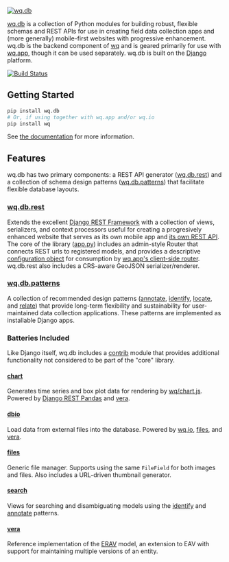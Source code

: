 [![wq.db](https://raw.github.com/wq/wq/master/images/256/wq.db.png)](http://wq.io/wq.db)
  
[wq.db] is a collection of Python modules for building robust, flexible schemas and REST APIs for use in creating field data collection apps and (more generally) mobile-first websites with progressive enhancement.  wq.db is the backend component of [wq] and is geared primarily for use with [wq.app], though it can be used separately.  wq.db is built on the [Django] platform.

[![Build Status](https://travis-ci.org/wq/wq.db.png?branch=master)](https://travis-ci.org/wq/wq.db)

## Getting Started

```bash
pip install wq.db
# Or, if using together with wq.app and/or wq.io
pip install wq
```

See [the documentation] for more information.

## Features

wq.db has two primary components: a REST API generator ([wq.db.rest]) and a collection of schema design patterns ([wq.db.patterns]) that facilitate flexible database layouts.

### [wq.db.rest]
Extends the excellent [Django REST Framework] with a collection of views, serializers, and context processors useful for creating a progresively enhanced website that serves as its own mobile app and [its own REST API].  The core of the library ([app.py]) includes an admin-style Router that connects REST urls to registered models, and provides a descriptive [configuration object] for consumption by [wq.app's client-side router].  wq.db.rest also includes a CRS-aware GeoJSON serializer/renderer.

### [wq.db.patterns]
A collection of recommended design patterns ([annotate], [identify], [locate], and [relate]) that provide long-term flexibility and sustainability for user-maintained data collection applications.  These patterns are implemented as installable Django apps.

### Batteries Included
Like Django itself, wq.db includes a [contrib] module that provides additional functionality not considered to be part of the "core" library.

#### [chart]
Generates time series and box plot data for rendering by [wq/chart.js].  Powered by [Django REST Pandas] and [vera].

#### [dbio]
Load data from external files into the database. Powered by [wq.io], [files], and [vera].

#### [files]
Generic file manager.  Supports using the same `FileField` for both images and files.  Also includes a URL-driven thumbnail generator.

#### [search]
Views for searching and disambiguating models using the [identify] and [annotate] patterns.

#### [vera]
Reference implementation of the [ERAV] model, an extension to EAV with support for maintaining multiple versions of an entity.

[wq]: http://wq.io
[wq.db]: http://wq.io/wq.db
[Django]: https://www.djangoproject.com/
[the documentation]: http://wq.io/docs/
[wq.db.rest]: http://wq.io/docs/about-rest
[wq.app]: http://wq.io/wq.app
[its own REST API]: http://wq.io/docs/website-rest-api
[wq.app's client-side router]: http://wq.io/docs/app-js
[wq.db.patterns]: http://wq.io/docs/about-patterns
[Django REST Framework]: http://django-rest-framework.org
[app.py]: http://wq.io/docs/app.py
[configuration object]: http://wq.io/docs/config
[annotate]: http://wq.io/docs/annotate
[identify]: http://wq.io/docs/identify
[locate]: http://wq.io/docs/locate
[relate]: http://wq.io/docs/relate
[contrib]: http://wq.io/docs/?section=contrib
[chart]: http://wq.io/docs/chart
[wq/chart.js]: http://wq.io/docs/chart-js
[Django REST Pandas]: https://github.com/wq/django-rest-pandas
[dbio]: http://wq.io/docs/dbio
[wq.io]: http://wq.io/wq.io
[search]: http://wq.io/docs/search
[files]: http://wq.io/docs/files
[vera]: http://wq.io/vera
[ERAV]: http://wq.io/research/provenance
